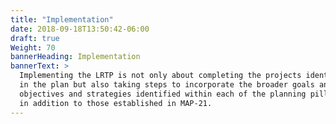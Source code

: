 ```yaml
---
title: "Implementation"
date: 2018-09-18T13:50:42-06:00
draft: true
Weight: 70
bannerHeading: Implementation
bannerText: >
  Implementing the LRTP is not only about completing the projects identified
  in the plan but also taking steps to incorporate the broader goals and
  objectives and strategies identified within each of the planning pillars
  in addition to those established in MAP-21.
---
```

